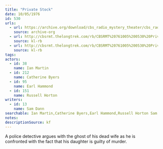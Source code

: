 ```yaml
---
title: "Private Stock"
date: 10/05/1976
id: 530
urls: 
  - url: https://archive.org/download/cbs_radio_mystery_theater/cbs_radio_mystery_theater-0501-0550.zip/cbs_radio_mystery_theater-0501-0550%2Fcbsrmt_0530_private_stock.mp3
    source: archive-org
  - url: http://cbsrmt.thelongtrek.com/rb/CBSRMT%20761005%200530%20Private%20Stock_wuwm_rb.mp3
    source: kl-rb
  - url: http://cbsrmt.thelongtrek.com/rb/CBSRMT%20761005%200530%20Private%20Stock_wbbm_rb%20bithot.mp3
    source: kl-rb
tags: 
actors:  
  - id: 38
    name: Ian Martin  
  - id: 212
    name: Catherine Byers  
  - id: 95
    name: Earl Hammond  
  - id: 151
    name: Russell Horton
writers:  
  - id: 13
    name: Sam Dann
searchable: Ian Martin,Catherine Byers,Earl Hammond,Russell Horton Sam Dann
notes: 
descriptionSource: kf
---
```

A police detective argues with the ghost of his dead wife as he is confronted with the fact that his daughter is guilty of murder.